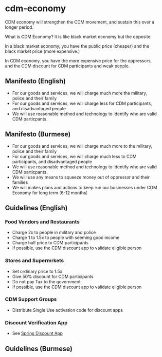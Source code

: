 # cdm-economy

CDM economy will strengthen the CDM movement, and sustain this over a longer period.

What is CDM Economy? It is like black market economy but the opposite.

In a black market economy, you have the public price (cheaper) and the black market price (more expensive.)

In CDM economy, you have the more expensive price for the oppressors, and the CDM discount for CDM participants and weak people.

## Manifesto (English)
* For our goods and services, we will charge much more the military, police and their family
* For our goods and services, we will charge less for CDM participants, and disadvantaged people
* We will use reasonable method and technology to identify who are valid CDM particpants.

## Manifesto (Burmese)
* For our goods and services, we will charge much more to the military, police and their family
* For our goods and services, we will charge much less to CDM participants, and disadvantaged people
* We will use reasonable method and technology to identify who are valid CDM particpants.
* We will use any means to squeeze money out of oppressor and their families
* We will makes plans and actions to keep run our businesses under CDM Economy for long term (6-12 months)

## Guidelines (English)

### Food Vendors and Restaurants
* Charge 2x to people in military and police
* Charge 1 to 1.5x to people with seeming good income
* Charge half price to CDM participants
* If possible, use the CDM discount app to validate eligible person

### Stores and Supermrkets
* Set ordinary price to 1.5x
* Give 50% discount for CDM participants
* Do not pay Tax to the government
* If possible, use the CDM discount app to validate eligible person

### CDM Support Groups
* Distribute Single Use activation code for discount apps

### Discount Verification App
* See [Spring Discount App](spring-discount.md)

## Guidelines (Burmese)
